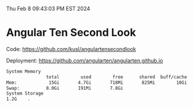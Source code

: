 Thu Feb  8 09:43:03 PM EST 2024

# Angular Ten Second Look

Code: https://github.com/kusl/angulartensecondlook

Deployment: https://github.com/angularten/angularten.github.io

```bash
System Memory
               total        used        free      shared  buff/cache   available
Mem:            15Gi       4.7Gi       718Mi       825Mi        10Gi        10Gi
Swap:          8.0Gi       191Mi       7.8Gi
System Storage
1.2G	.
```
